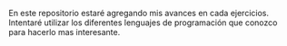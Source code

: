 En este repositorio estaré agregando mis avances en cada ejercicios.
Intentaré utilizar los diferentes lenguajes de programación que conozco para hacerlo mas interesante.
